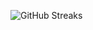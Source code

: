 ![GitHub Streaks](https://github-streaks-mqc9.onrender.com/streak/happilli/image?theme=midnight&cache_bust=1742885630)

